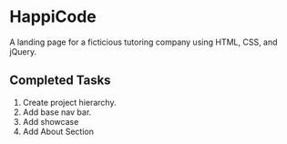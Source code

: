 # HappiCode

A landing page for a ficticious tutoring company using HTML, CSS, and jQuery.

## Completed Tasks

1. Create project hierarchy.
2. Add base nav bar.
3. Add showcase
4. Add About Section

